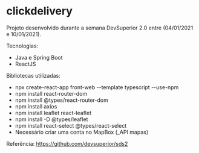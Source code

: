 # clickdelivery

Projeto desenvolvido durante a semana DevSuperior 2.0 entre (04/01/2021 e 10/01/2021).

Tecnologias:
* Java e Spring Boot
* ReactJS


Bibliotecas utilizadas:
* npx create-react-app front-web --template typescript --use-npm
* npm install react-router-dom
* npm install @types/react-router-dom
* npm install axios
* npm install leaflet react-leaflet
* npm install -D @types/leaflet
* npm install react-select @types/react-select
* Necessário criar uma conta no MapBox (_API mapas)


Referência:
https://github.com/devsuperior/sds2
